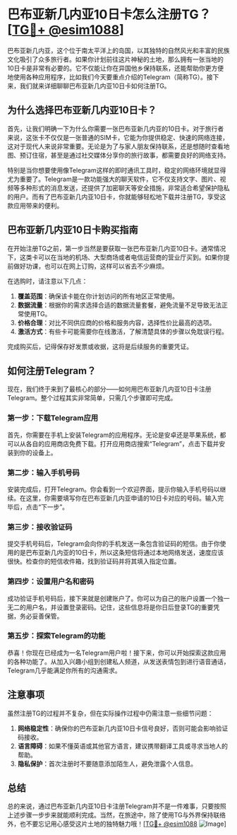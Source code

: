 # 巴布亚新几内亚10日卡怎么注册TG？[[TG💪+ @esim1088](https://t.me/s/esim1088)]

巴布亚新几内亚，这个位于南太平洋上的岛国，以其独特的自然风光和丰富的民族文化吸引了众多旅行者。如果你计划前往这片神秘的土地，那么拥有一张当地的10日卡是非常有必要的。它不仅能让你在异国他乡保持联系，还能帮助你更方便地使用各种应用程序，比如我们今天要重点介绍的Telegram（简称TG）。接下来，我们就来详细聊聊巴布亚新几内亚10日卡如何注册TG。

## 为什么选择巴布亚新几内亚10日卡？

首先，让我们明确一下为什么你需要一张巴布亚新几内亚的10日卡。对于旅行者来说，这张卡不仅仅是一张普通的SIM卡，它能为你提供稳定、快速的网络连接，这对于现代人来说非常重要。无论是为了与家人朋友保持联系，还是想随时查看地图、预订住宿，甚至是通过社交媒体分享你的旅行故事，都需要良好的网络支持。

特别是当你想要使用像Telegram这样的即时通讯工具时，稳定的网络环境就显得尤为重要了。Telegram是一款功能强大的聊天软件，它不仅支持文字、图片、视频等多种形式的消息发送，还提供了加密聊天等安全措施，非常适合希望保护隐私的用户。而有了巴布亚新几内亚10日卡，你就能够轻松地下载并注册TG，享受这款应用带来的便利。

## 巴布亚新几内亚10日卡购买指南

在开始注册TG之前，第一步当然是要获取一张巴布亚新几内亚10日卡。通常情况下，这类卡可以在当地的机场、大型商场或者电信运营商的营业厅买到。如果你提前做好功课，也可以在网上订购，这样可以省去不少麻烦。

在选购时，请注意以下几点：

1. **覆盖范围**：确保该卡能在你计划访问的所有地区正常使用。
2. **数据流量**：根据你的需求选择合适的数据流量套餐，避免流量不足导致无法正常使用TG。
3. **价格合理**：对比不同供应商的价格和服务内容，选择性价比最高的选项。
4. **激活方式**：有些卡可能需要你在线激活，了解清楚具体的步骤以免耽误行程。

完成购买后，记得保存好发票或收据，这将是后续服务的重要凭证。

## 如何注册Telegram？

现在，我们终于来到了最核心的部分——如何用巴布亚新几内亚10日卡注册Telegram。整个过程其实非常简单，只需几个步骤即可完成。

### 第一步：下载Telegram应用

首先，你需要在手机上安装Telegram的应用程序。无论是安卓还是苹果系统，都可以从各自的应用商店免费下载。打开应用商店搜索“Telegram”，点击下载并安装到你的设备上。

### 第二步：输入手机号码

安装完成后，打开Telegram。你会看到一个欢迎界面，提示你输入手机号码以继续。在这里，你需要填写你在巴布亚新几内亚申请的10日卡对应的号码。输入完毕后，点击“下一步”。

### 第三步：接收验证码

提交手机号码后，Telegram会向你的手机发送一条包含验证码的短信。由于你使用的是巴布亚新几内亚的10日卡，所以这条短信将通过本地网络发送，速度应该很快。检查你的短信收件箱，找到验证码并将其填入指定位置。

### 第四步：设置用户名和密码

成功验证手机号码后，接下来就是创建账户了。你可以为自己的账户设置一个独一无二的用户名，并设置登录密码。记住，这些信息将是你日后登录TG的重要凭据，务必妥善保管。

### 第五步：探索Telegram的功能

恭喜！你现在已经成为一名Telegram用户啦！接下来，你可以开始探索这款应用的各种功能了。从加入兴趣小组到创建私人频道，从发送表情包到进行语音通话，Telegram几乎能满足你所有的沟通需求。

## 注意事项

虽然注册TG的过程并不复杂，但在实际操作过程中仍需注意一些细节问题：

1. **网络稳定性**：确保你的巴布亚新几内亚10日卡信号良好，否则可能会影响验证码接收。
2. **语言障碍**：如果不懂英语或其他官方语言，建议携带翻译工具或寻求当地人的帮助。
3. **隐私保护**：首次注册时不要随意添加陌生人，避免泄露个人信息。

## 总结

总的来说，通过巴布亚新几内亚10日卡注册Telegram并不是一件难事，只要按照上述步骤一步步来就能顺利完成。当然，在旅途中，除了使用TG与外界保持联络外，也不要忘记用心感受这片土地的独特魅力哦！[[TG💪+ @esim1088](https://t.me/s/esim1088) ![Image](https://i.postimg.cc/4NQfJmqS/Snipaste-2025-05-13-00-14-12.png)]